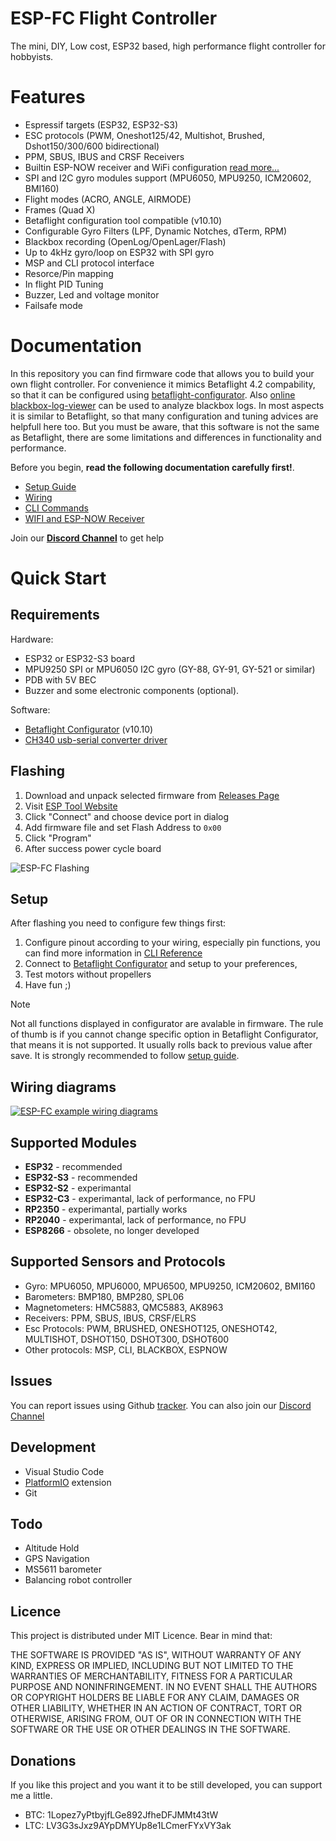 # ESP-FC Flight Controller

The mini, DIY, Low cost, ESP32 based, high performance flight controller for hobbyists.

# Features

* Espressif targets (ESP32, ESP32-S3)
* ESC protocols (PWM, Oneshot125/42, Multishot, Brushed, Dshot150/300/600 bidirectional)
* PPM, SBUS, IBUS and CRSF Receivers
* Builtin ESP-NOW receiver and WiFi configuration [read more...](/docs/wireless.md)
* SPI and I2C gyro modules support (MPU6050, MPU9250, ICM20602, BMI160)
* Flight modes (ACRO, ANGLE, AIRMODE)
* Frames (Quad X)
* Betaflight configuration tool compatible (v10.10)
* Configurable Gyro Filters (LPF, Dynamic Notches, dTerm, RPM)
* Blackbox recording (OpenLog/OpenLager/Flash)
* Up to 4kHz gyro/loop on ESP32 with SPI gyro
* MSP and CLI protocol interface
* Resorce/Pin mapping
* In flight PID Tuning
* Buzzer, Led and voltage monitor
* Failsafe mode

# Documentation

In this repository you can find firmware code that allows you to build your own flight controller. For convenience it mimics Betaflight 4.2 compability, so that it can be configured using [betaflight-configurator](https://github.com/betaflight/betaflight-configurator). Also [online blackbox-log-viewer](https://blackbox.betaflight.com/) can be used to analyze blackbox logs. In most aspects it is similar to Betaflight, so that many configuration and tuning advices are helpfull here too. But you must be aware, that this software is not the same as Betaflight, there are some limitations and differences in functionality and performance.

Before you begin, **read the following documentation carefully first!**.

 * [Setup Guide](/docs/setup.md)
 * [Wiring](/docs/wiring.md)
 * [CLI Commands](/docs/cli.md)
 * [WIFI and ESP-NOW Receiver](/docs/wireless.md)

Join our **[Discord Channel](https://discord.gg/jhyPPM5UEH)** to get help

# Quick Start

## Requirements

Hardware:
* ESP32 or ESP32-S3 board
* MPU9250 SPI or MPU6050 I2C gyro (GY-88, GY-91, GY-521 or similar)
* PDB with 5V BEC
* Buzzer and some electronic components (optional).

Software:
* [Betaflight Configurator](https://github.com/betaflight/betaflight-configurator/releases) (v10.10)
* [CH340 usb-serial converter driver](https://sparks.gogo.co.nz/ch340.html)

## Flashing

1. Download and unpack selected firmware from [Releases Page](https://github.com/rtlopez/esp-fc/releases)
2. Visit [ESP Tool Website](https://espressif.github.io/esptool-js/)
3. Click "Connect" and choose device port in dialog
4. Add firmware file and set Flash Address to `0x00`
5. Click "Program"
6. After success power cycle board

![ESP-FC Flashing](/docs/images/esptool-js-flash-connect.png)

## Setup

After flashing you need to configure few things first:

 1. Configure pinout according to your wiring, especially pin functions, you can find more information in [CLI Reference](/docs/cli.md)
 2. Connect to [Betaflight Configurator](https://github.com/betaflight/betaflight-configurator/releases) and setup to your preferences,
 3. Test motors without propellers
 4. Have fun ;)

> [!NOTE]
> Not all functions displayed in configurator are avalable in firmware. The rule of thumb is if you cannot change specific option in Betaflight Configurator, that means it is not supported. It usually rolls back to previous value after save. It is strongly recommended to follow [setup guide](/docs/setup.md).

## Wiring diagrams

[![ESP-FC example wiring diagrams](/docs/images/espfc_wiring_combined.png)](/docs/wiring.md)

## Supported Modules

 * **ESP32** - recommended
 * **ESP32-S3** - recommended
 * **ESP32-S2** - experimantal
 * **ESP32-C3** - experimantal, lack of performance, no FPU
 * **RP2350** - experimantal, partially works
 * **RP2040** - experimantal, lack of performance, no FPU
 * **ESP8266** - obsolete, no longer developed

## Supported Sensors and Protocols

 * Gyro: MPU6050, MPU6000, MPU6500, MPU9250, ICM20602, BMI160
 * Barometers: BMP180, BMP280, SPL06
 * Magnetometers: HMC5883, QMC5883, AK8963
 * Receivers: PPM, SBUS, IBUS, CRSF/ELRS
 * Esc Protocols: PWM, BRUSHED, ONESHOT125, ONESHOT42, MULTISHOT, DSHOT150, DSHOT300, DSHOT600
 * Other protocols: MSP, CLI, BLACKBOX, ESPNOW

## Issues

You can report issues using Github [tracker](https://github.com/rtlopez/esp-fc/issues). 
You can also join our [Discord Channel](https://discord.gg/jhyPPM5UEH)

## Development

* Visual Studio Code
* [PlatformIO](https://platformio.org/install/ide?install=vscode) extension
* Git

## Todo

* Altitude Hold
* GPS Navigation
* MS5611 barometer
* Balancing robot controller

## Licence

This project is distributed under MIT Licence. Bear in mind that:

THE SOFTWARE IS PROVIDED "AS IS", WITHOUT WARRANTY OF ANY KIND, EXPRESS OR
IMPLIED, INCLUDING BUT NOT LIMITED TO THE WARRANTIES OF MERCHANTABILITY,
FITNESS FOR A PARTICULAR PURPOSE AND NONINFRINGEMENT. IN NO EVENT SHALL THE
AUTHORS OR COPYRIGHT HOLDERS BE LIABLE FOR ANY CLAIM, DAMAGES OR OTHER
LIABILITY, WHETHER IN AN ACTION OF CONTRACT, TORT OR OTHERWISE, ARISING FROM,
OUT OF OR IN CONNECTION WITH THE SOFTWARE OR THE USE OR OTHER DEALINGS IN THE
SOFTWARE.

## Donations
If you like this project and you want it to be still developed, you can support me a little.

* BTC: 1Lopez7yPtbyjfLGe892JfheDFJMMt43tW
* LTC: LV3G3sJxz9AYpDMYUp8e1LCmerFYxVY3ak
